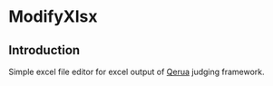 # ModifyXlsx
## Introduction
Simple excel file editor for excel output of [Qerua](https://quera.ir) judging framework.